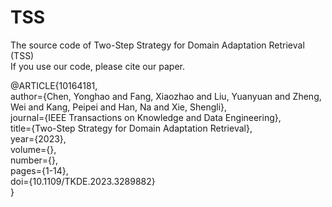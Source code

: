 # TSS
The source code of Two-Step Strategy for Domain Adaptation Retrieval (TSS)  
If you use our code, please cite our paper. 

@ARTICLE{10164181,  
  author={Chen, Yonghao and Fang, Xiaozhao and Liu, Yuanyuan and Zheng, Wei and Kang, Peipei and Han, Na and Xie, Shengli},  
  journal={IEEE Transactions on Knowledge and Data Engineering},   
  title={Two-Step Strategy for Domain Adaptation Retrieval},   
  year={2023},  
  volume={},  
  number={},  
  pages={1-14},  
  doi={10.1109/TKDE.2023.3289882}  
}

